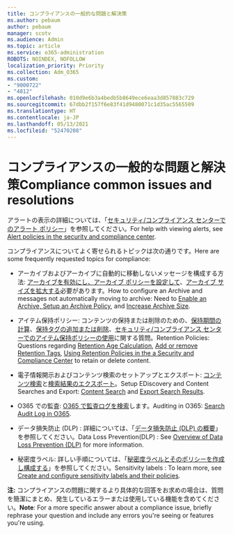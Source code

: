 ```yaml
---
title: コンプライアンスの一般的な問題と解決策
ms.author: pebaum
author: pebaum
manager: scotv
ms.audience: Admin
ms.topic: article
ms.service: o365-administration
ROBOTS: NOINDEX, NOFOLLOW
localization_priority: Priority
ms.collection: Adm_O365
ms.custom:
- "9000722"
- "4812"
ms.openlocfilehash: 010d9e6b3a4bedb5b8649ece6eaa3d857883c729
ms.sourcegitcommit: 67dbb2f157f6e83f41d9480071c1d35ac5565509
ms.translationtype: HT
ms.contentlocale: ja-JP
ms.lasthandoff: 05/13/2021
ms.locfileid: "52470208"
---
```

# <a name="compliance-common-issues-and-resolutions"></a><span data-ttu-id="aabd6-102">コンプライアンスの一般的な問題と解決策</span><span class="sxs-lookup"><span data-stu-id="aabd6-102">Compliance common issues and resolutions</span></span>

<span data-ttu-id="aabd6-103">アラートの表示の詳細については、「[セキュリティ/コンプライアンス センターでのアラート ポリシー](/microsoft-365/compliance/alert-policies.md)」を参照してください。</span><span class="sxs-lookup"><span data-stu-id="aabd6-103">For help with viewing alerts, see [Alert policies in the security and compliance center](/microsoft-365/compliance/alert-policies.md).</span></span>

<span data-ttu-id="aabd6-104">コンプライアンスについてよく寄せられるトピックは次の通りです。</span><span class="sxs-lookup"><span data-stu-id="aabd6-104">Here are some frequently requested topics for compliance:</span></span>

- <span data-ttu-id="aabd6-105">アーカイブおよびアーカイブに自動的に移動しないメッセージを構成する方法: [アーカイブを有効にし、アーカイブ ポリシーを設定して](/microsoft-365/compliance/enable-archive-mailboxes.md)、[アーカイブ サイズを拡大する](/microsoft-365/compliance/enable-unlimited-archiving.md)必要があります。</span><span class="sxs-lookup"><span data-stu-id="aabd6-105">How to configure an Archive and messages not automatically moving to archive: Need to [Enable an Archive, Setup an Archive Policy](/microsoft-365/compliance/enable-archive-mailboxes.md), and [Increase Archive Size](/microsoft-365/compliance/enable-unlimited-archiving.md).</span></span>

- <span data-ttu-id="aabd6-106">アイテム保持ポリシー: コンテンツの保持または削除のための、[保持期間の計算](/exchange/security-and-compliance/messaging-records-management/retention-age.md)、[保持タグの追加または削除](/exchange/security-and-compliance/messaging-records-management/add-or-remove-retention-tags.md)、[セキュリティ/コンプライアンス センターでのアイテム保持ポリシーの使用](/microsoft-365/compliance/retention-policies.md)に関する質問。</span><span class="sxs-lookup"><span data-stu-id="aabd6-106">Retention Policies: Questions regarding [Retention Age Calculation](/exchange/security-and-compliance/messaging-records-management/retention-age.md), [Add or remove Retention Tags](/exchange/security-and-compliance/messaging-records-management/add-or-remove-retention-tags.md), [Using Retention Policies in the a Security and Compliance Center](/microsoft-365/compliance/retention-policies.md) to retain or delete content.</span></span>

- <span data-ttu-id="aabd6-107">電子情報開示およびコンテンツ検索のセットアップとエクスポート: [コンテンツ検索](/microsoft-365/compliance/search-for-content.md)と[検索結果のエクスポート](/microsoft-365/compliance/export-search-results.md)。</span><span class="sxs-lookup"><span data-stu-id="aabd6-107">Setup EDiscovery and Content Searches and Export: [Content Search](/microsoft-365/compliance/search-for-content.md) and [Export Search Results](/microsoft-365/compliance/export-search-results.md).</span></span>

- <span data-ttu-id="aabd6-108">O365 での監査: [O365 で監査ログを検索](/microsoft-365/compliance/search-the-audit-log-in-security-and-compliance.md)します。</span><span class="sxs-lookup"><span data-stu-id="aabd6-108">Auditing in O365: [Search Audit Log in O365](/microsoft-365/compliance/search-the-audit-log-in-security-and-compliance.md).</span></span>

- <span data-ttu-id="aabd6-109">データ損失防止 (DLP) : 詳細については、「[データ損失防止 (DLP) の概要](/microsoft-365/compliance/data-loss-prevention-policies.md)」を参照してください。</span><span class="sxs-lookup"><span data-stu-id="aabd6-109">Data Loss Prevention(DLP) : See [Overview of Data Loss Prevention (DLP)](/microsoft-365/compliance/data-loss-prevention-policies.md) for more information.</span></span>
 
- <span data-ttu-id="aabd6-110">秘密度ラベル: 詳しい手順については、「[秘密度ラベルとそのポリシーを作成し構成する](/microsoft-365/compliance/create-sensitivity-labels.md)」を参照してください。</span><span class="sxs-lookup"><span data-stu-id="aabd6-110">Sensitivity labels : To learn more, see [Create and configure sensitivity labels and their policies](/microsoft-365/compliance/create-sensitivity-labels.md).</span></span>

<span data-ttu-id="aabd6-111">**注:** コンプライアンスの問題に関するより具体的な回答をお求めの場合は、質問を簡潔にまとめ、発生しているエラーまたは使用している機能を含めてください。</span><span class="sxs-lookup"><span data-stu-id="aabd6-111">**Note**: For a more specific answer about a compliance issue, briefly rephrase your question and include any errors you're seeing or features you're using.</span></span>

